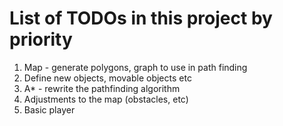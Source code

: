 # List of TODOs in this project by priority

1. Map - generate polygons, graph to use in path finding
2. Define new objects, movable objects etc
3. A* - rewrite the pathfinding algorithm
4. Adjustments to the map (obstacles, etc)
5. Basic player